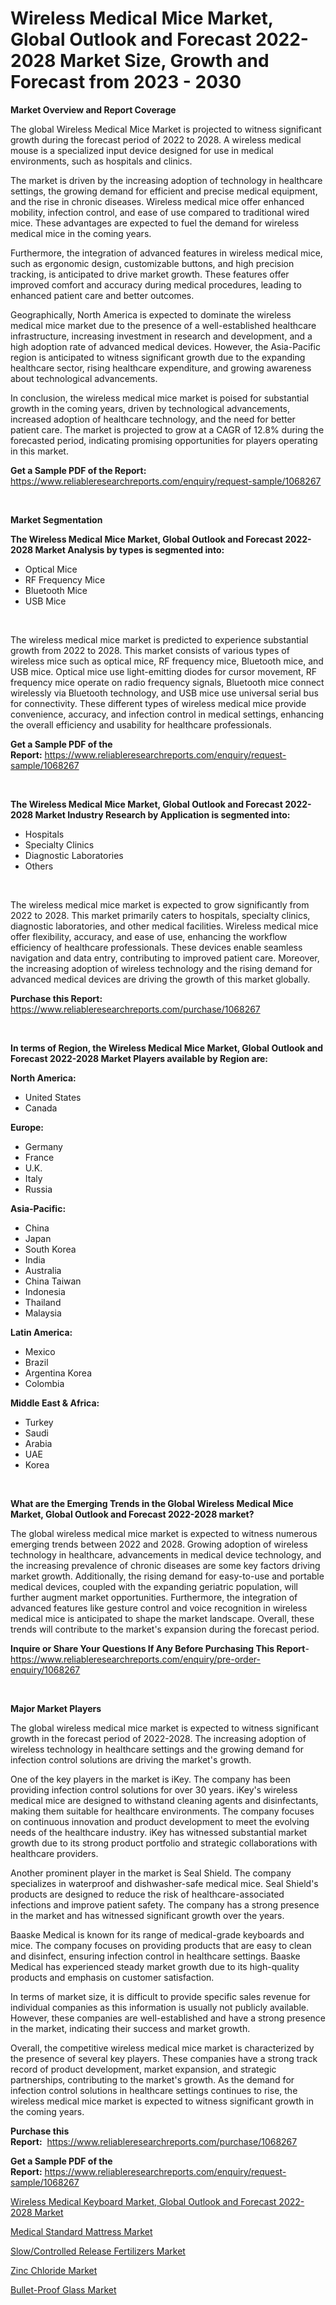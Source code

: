 <p><h1>Wireless Medical Mice Market, Global Outlook and Forecast 2022-2028 Market Size, Growth and Forecast from 2023 - 2030</h1></p><p><strong>Market Overview and Report Coverage</strong></p>
<p><p>The global Wireless Medical Mice Market is projected to witness significant growth during the forecast period of 2022 to 2028. A wireless medical mouse is a specialized input device designed for use in medical environments, such as hospitals and clinics.</p><p>The market is driven by the increasing adoption of technology in healthcare settings, the growing demand for efficient and precise medical equipment, and the rise in chronic diseases. Wireless medical mice offer enhanced mobility, infection control, and ease of use compared to traditional wired mice. These advantages are expected to fuel the demand for wireless medical mice in the coming years.</p><p>Furthermore, the integration of advanced features in wireless medical mice, such as ergonomic design, customizable buttons, and high precision tracking, is anticipated to drive market growth. These features offer improved comfort and accuracy during medical procedures, leading to enhanced patient care and better outcomes.</p><p>Geographically, North America is expected to dominate the wireless medical mice market due to the presence of a well-established healthcare infrastructure, increasing investment in research and development, and a high adoption rate of advanced medical devices. However, the Asia-Pacific region is anticipated to witness significant growth due to the expanding healthcare sector, rising healthcare expenditure, and growing awareness about technological advancements.</p><p>In conclusion, the wireless medical mice market is poised for substantial growth in the coming years, driven by technological advancements, increased adoption of healthcare technology, and the need for better patient care. The market is projected to grow at a CAGR of 12.8% during the forecasted period, indicating promising opportunities for players operating in this market.</p></p>
<p><strong>Get a Sample PDF of the Report:</strong> <a href="https://www.reliableresearchreports.com/enquiry/request-sample/1068267">https://www.reliableresearchreports.com/enquiry/request-sample/1068267</a></p>
<p>&nbsp;</p>
<p><strong>Market Segmentation</strong></p>
<p><strong>The Wireless Medical Mice Market, Global Outlook and Forecast 2022-2028 Market Analysis by types is segmented into:</strong></p>
<p><ul><li>Optical Mice</li><li>RF Frequency Mice</li><li>Bluetooth Mice</li><li>USB Mice</li></ul></p>
<p>&nbsp;</p>
<p><p>The wireless medical mice market is predicted to experience substantial growth from 2022 to 2028. This market consists of various types of wireless mice such as optical mice, RF frequency mice, Bluetooth mice, and USB mice. Optical mice use light-emitting diodes for cursor movement, RF frequency mice operate on radio frequency signals, Bluetooth mice connect wirelessly via Bluetooth technology, and USB mice use universal serial bus for connectivity. These different types of wireless medical mice provide convenience, accuracy, and infection control in medical settings, enhancing the overall efficiency and usability for healthcare professionals.</p></p>
<p><strong>Get a Sample PDF of the Report:</strong>&nbsp;<a href="https://www.reliableresearchreports.com/enquiry/request-sample/1068267">https://www.reliableresearchreports.com/enquiry/request-sample/1068267</a></p>
<p>&nbsp;</p>
<p><strong>The Wireless Medical Mice Market, Global Outlook and Forecast 2022-2028 Market Industry Research by Application is segmented into:</strong></p>
<p><ul><li>Hospitals</li><li>Specialty Clinics</li><li>Diagnostic Laboratories</li><li>Others</li></ul></p>
<p>&nbsp;</p>
<p><p>The wireless medical mice market is expected to grow significantly from 2022 to 2028. This market primarily caters to hospitals, specialty clinics, diagnostic laboratories, and other medical facilities. Wireless medical mice offer flexibility, accuracy, and ease of use, enhancing the workflow efficiency of healthcare professionals. These devices enable seamless navigation and data entry, contributing to improved patient care. Moreover, the increasing adoption of wireless technology and the rising demand for advanced medical devices are driving the growth of this market globally.</p></p>
<p><strong>Purchase this Report:</strong>&nbsp; <a href="https://www.reliableresearchreports.com/purchase/1068267">https://www.reliableresearchreports.com/purchase/1068267</a></p>
<p>&nbsp;</p>
<p><strong>In terms of Region, the Wireless Medical Mice Market, Global Outlook and Forecast 2022-2028 Market Players available by Region are:</strong></p>
<p>
    <p> <strong> North America: </strong>
        <ul>
            <li>United States</li>
            <li>Canada</li>
        </ul>
        </p> 
    <p> <strong> Europe: </strong>
        <ul>
            <li>Germany</li>
            <li>France</li>
            <li>U.K.</li>
            <li>Italy</li>
            <li>Russia</li>
        </ul>
        </p> 
    <p> <strong> Asia-Pacific: </strong>
        <ul>
            <li>China</li>
            <li>Japan</li>
            <li>South Korea</li>
            <li>India</li>
            <li>Australia</li>
            <li>China Taiwan</li>
            <li>Indonesia</li>
            <li>Thailand</li>
            <li>Malaysia</li>
        </ul>
        </p> 
    <p> <strong> Latin America: </strong>
        <ul>
            <li>Mexico</li>
            <li>Brazil</li>
            <li>Argentina Korea</li>
            <li>Colombia</li>
        </ul>
        </p> 
    <p> <strong> Middle East & Africa: </strong>
        <ul>
            <li>Turkey</li>
            <li>Saudi</li>
            <li>Arabia</li>
            <li>UAE</li>
            <li>Korea</li>
        </ul>
    </p>
    </p>
<p>&nbsp;</p>
<p><strong>What are the Emerging Trends in the Global Wireless Medical Mice Market, Global Outlook and Forecast 2022-2028 market?</strong></p>
<p><p>The global wireless medical mice market is expected to witness numerous emerging trends between 2022 and 2028. Growing adoption of wireless technology in healthcare, advancements in medical device technology, and the increasing prevalence of chronic diseases are some key factors driving market growth. Additionally, the rising demand for easy-to-use and portable medical devices, coupled with the expanding geriatric population, will further augment market opportunities. Furthermore, the integration of advanced features like gesture control and voice recognition in wireless medical mice is anticipated to shape the market landscape. Overall, these trends will contribute to the market's expansion during the forecast period.</p></p>
<p><strong>Inquire or Share Your Questions If Any Before Purchasing This Report</strong>- <a href="https://www.reliableresearchreports.com/enquiry/pre-order-enquiry/1068267">https://www.reliableresearchreports.com/enquiry/pre-order-enquiry/1068267</a></p>
<p>&nbsp;</p>
<p><strong>Major Market Players</strong></p>
<p><p>The global wireless medical mice market is expected to witness significant growth in the forecast period of 2022-2028. The increasing adoption of wireless technology in healthcare settings and the growing demand for infection control solutions are driving the market's growth.</p><p>One of the key players in the market is iKey. The company has been providing infection control solutions for over 30 years. iKey's wireless medical mice are designed to withstand cleaning agents and disinfectants, making them suitable for healthcare environments. The company focuses on continuous innovation and product development to meet the evolving needs of the healthcare industry. iKey has witnessed substantial market growth due to its strong product portfolio and strategic collaborations with healthcare providers.</p><p>Another prominent player in the market is Seal Shield. The company specializes in waterproof and dishwasher-safe medical mice. Seal Shield's products are designed to reduce the risk of healthcare-associated infections and improve patient safety. The company has a strong presence in the market and has witnessed significant growth over the years. </p><p>Baaske Medical is known for its range of medical-grade keyboards and mice. The company focuses on providing products that are easy to clean and disinfect, ensuring infection control in healthcare settings. Baaske Medical has experienced steady market growth due to its high-quality products and emphasis on customer satisfaction.</p><p>In terms of market size, it is difficult to provide specific sales revenue for individual companies as this information is usually not publicly available. However, these companies are well-established and have a strong presence in the market, indicating their success and market growth.</p><p>Overall, the competitive wireless medical mice market is characterized by the presence of several key players. These companies have a strong track record of product development, market expansion, and strategic partnerships, contributing to the market's growth. As the demand for infection control solutions in healthcare settings continues to rise, the wireless medical mice market is expected to witness significant growth in the coming years.</p></p>
<p><strong>Purchase this Report:</strong>&nbsp;&nbsp;<a href="https://www.reliableresearchreports.com/purchase/1068267">https://www.reliableresearchreports.com/purchase/1068267</a></p>
<p></p>
<p><strong>Get a Sample PDF of the Report:</strong>&nbsp;<a href="https://www.reliableresearchreports.com/enquiry/request-sample/1068267">https://www.reliableresearchreports.com/enquiry/request-sample/1068267</a></p>
<p><p><a href="https://github.com/NorbertYates/Market-Research-Report-List-1/blob/main/wireless-medical-keyboard-market-global-outlook-and-forecast-2022-2028-market.md">Wireless Medical Keyboard Market, Global Outlook and Forecast 2022-2028 Market</a></p><p><a href="https://www.reportprime.com/medical-standard-mattress-r8708">Medical Standard Mattress Market</a></p><p><a href="https://issuu.com/reportprime-2/docs/slowcontrolled-release-fertilizers-market-size-203?fr=xKAE9_zU1NQ">Slow/Controlled Release Fertilizers Market</a></p><p><a href="https://medium.com/@prakrishnarp23/zinc-chloride-market-size-growth-forecast-2023-2030-5e5dfcfd9f90">Zinc Chloride Market</a></p><p><a href="https://issuu.com/reportprime-2/docs/bullet-proof-glass-market-size-2030.pptx?fr=xKAE9_zU1NQ">Bullet-Proof Glass Market</a></p></p>